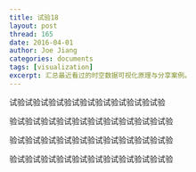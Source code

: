 ```yaml
---
title: 试验18
layout: post
thread: 165
date: 2016-04-01
author: Joe Jiang
categories: documents
tags: [visualization]
excerpt: 汇总最近看过的时空数据可视化原理与分享案例。
---
```


试验试验试验试验试验试验试验试验试验试验

验试验试验试验试验试验试验试验试验试验试验

验试验试验试验试验试验试验试验试验试验试验

验试验试验试验试验试验试验试验试验试验试验